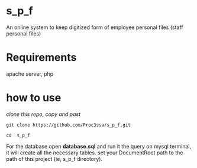 # s_p_f
An online system to keep digitized form of employee personal files (staff personal files)
# Requirements
apache server,
php
# how to use

*clone this repo, copy and past*
```
git clone https://github.com/Proc3ssa/s_p_f.git
```
```
cd  s_p_f 
```
For the database open **database.sql** and run it the query  on mysql terminal, it will create all the necessary tables.
set your DocumentRoot path to the path of this project (ie, s_p_f directory).
